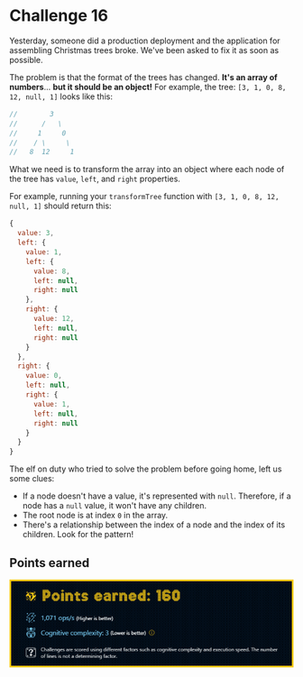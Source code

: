 # Challenge 16

Yesterday, someone did a production deployment and the application for assembling Christmas trees broke. We've been asked to fix it as soon as possible.

The problem is that the format of the trees has changed. **It's an array of numbers**... **but it should be an object!** For example, the tree: `[3, 1, 0, 8, 12, null, 1]` looks like this:

```js
//        3
//      /   \
//     1     0
//    / \     \
//   8  12     1
```

What we need is to transform the array into an object where each node of the tree has `value`, `left`, and `right` properties.

For example, running your `transformTree` function with `[3, 1, 0, 8, 12, null, 1]` should return this:

```js
{
  value: 3,
  left: {
    value: 1,
    left: {
      value: 8,
      left: null,
      right: null
    },
    right: {
      value: 12,
      left: null,
      right: null
    }
  },
  right: {
    value: 0,
    left: null,
    right: {
      value: 1,
      left: null,
      right: null
    }
  }
}
```

The elf on duty who tried to solve the problem before going home, left us some clues:

- If a node doesn't have a value, it's represented with `null`. Therefore, if a node has a `null` value, it won't have any children.
- The root node is at index `0` in the array.
- There's a relationship between the index of a node and the index of its children. Look for the pattern!

## Points earned

![160 points](../../.github/16-challenge-score.png)
